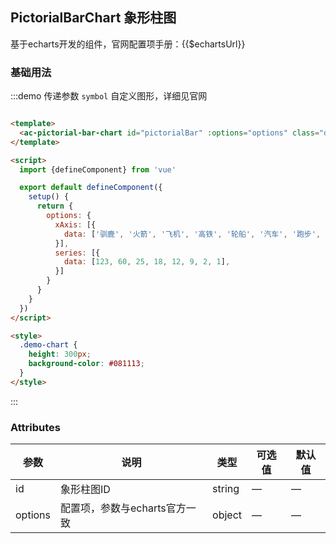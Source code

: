 ## PictorialBarChart 象形柱图

基于echarts开发的组件，官网配置项手册：<a :href="$echartsUrl" :target="$echartsUrl">{{$echartsUrl}}</a>

### 基础用法

:::demo 传递参数 `symbol` 自定义图形，详细见官网

```html

<template>
  <ac-pictorial-bar-chart id="pictorialBar" :options="options" class="demo-chart" />
</template>

<script>
  import {defineComponent} from 'vue'

  export default defineComponent({
    setup() {
      return {
        options: {
          xAxis: [{
            data: ['驯鹿', '火箭', '飞机', '高铁', '轮船', '汽车', '跑步', '步行']
          }],
          series: [{
            data: [123, 60, 25, 18, 12, 9, 2, 1],
          }]
        }
      }
    }
  })
</script>

<style>
  .demo-chart {
    height: 300px;
    background-color: #081113;
  }
</style>
```

:::

### Attributes

| 参数 | 说明 | 类型 | 可选值 | 默认值 |
| ------ | ------ | ------ | ------ | ------ |
| id | 象形柱图ID | string | — | — |
| options | 配置项，参数与echarts官方一致 | object | — | — |
